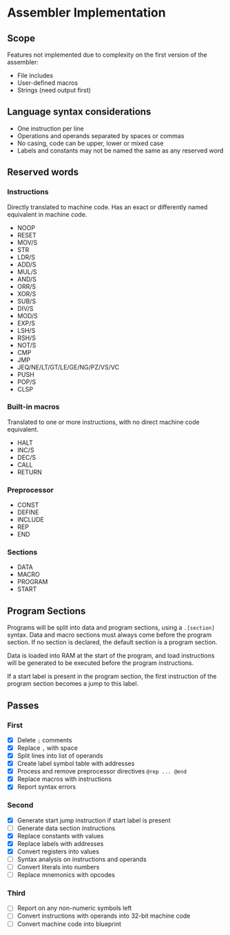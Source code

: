 # Assembler Implementation

## Scope
Features not implemented due to complexity on the first version of the assembler:
- File includes
- User-defined macros
- Strings (need output first)

## Language syntax considerations
- One instruction per line
- Operations and operands separated by spaces or commas
- No casing, code can be upper, lower or mixed case
- Labels and constants may not be named the same as any reserved word

## Reserved words
### Instructions
Directly translated to machine code. Has an exact or differently named equivalent
in machine code.

- NOOP
- RESET
- MOV/S
- STR
- LDR/S
- ADD/S
- MUL/S
- AND/S
- ORR/S
- XOR/S
- SUB/S
- DIV/S
- MOD/S
- EXP/S
- LSH/S
- RSH/S
- NOT/S
- CMP
- JMP
- JEQ/NE/LT/GT/LE/GE/NG/PZ/VS/VC
- PUSH
- POP/S
- CLSP

### Built-in macros
Translated to one or more instructions, with no direct machine code equivalent.

- HALT
- INC/S
- DEC/S
- CALL
- RETURN

### Preprocessor
- CONST
- DEFINE
- INCLUDE
- REP
- END

### Sections
- DATA
- MACRO
- PROGRAM
- START

## Program Sections
Programs will be split into data and program sections, using a `.[section]` syntax.
Data and macro sections must always come before the program section. If no section is
declared, the default section is a program section.

Data is loaded into RAM at the start of the program, and load instructions will be generated to be executed before the program instructions.

If a start label is present in the program section, the first instruction of the program
section becomes a jump to this label.

## Passes
### First
- [x] Delete `;` comments
- [x] Replace `,` with space
- [x] Split lines into list of operands
- [x] Create label symbol table with addresses
- [x] Process and remove preprocessor directives `@rep ... @end`
- [x] Replace macros with instructions
- [x] Report syntax errors

### Second
- [x] Generate start jump instruction if start label is present
- [ ] Generate data section instructions
- [x] Replace constants with values
- [x] Replace labels with addresses
- [x] Convert registers into values
- [ ] Syntax analysis on instructions and operands
- [ ] Convert literals into numbers
- [ ] Replace mnemonics with opcodes

### Third
- [ ] Report on any non-numeric symbols left
- [ ] Convert instructions with operands into 32-bit machine code
- [ ] Convert machine code into blueprint
